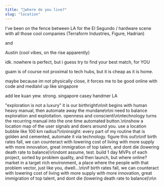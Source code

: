 ```yaml
---
title: "📍where do you live?"
slug: "location"
---
```


I've been on the fence between LA for the El Segundo / hardware scene with all those cool companies (Terraform Industries, Figure, Hadrian)

and

Austin (cool vibes, on the rise apparently)

idk. nowhere is perfect, but i guess try to find your best match, for YOU

guam is of course not proximal to tech hubs, but it is cheap as it is home.

maybe because im not physically close, it forces me to be good online with code and medialvl up like singapore

add lee kuan yew. strong. singapore
casey handmer LA

"exploration is not a luxury" it is our birthright\n\nit begins with human heavy manual, then automate away the mundane\n\ni need to balance exploration and exploitation. openness and conscienti\n\ntechnology turns the recurring manual into the one time automated button.\n\nshow a location map of the user signals and doers around you. use a location bubble like 100 km radius?\n\ninsight: every part of my routine that is golden and cemented, automate it via technology. figure this out\n\nif birth rates fall, we can counteract with lowering cost of living with more supply with more innovation, great immigration of top talent, and dont die (lowering death rate to balance)\n\ndont assume, test. build 1 day MVPs of each project, sorted by problem quality, and then launch, but where online? market in a target rich environment, a place where the people with that problem vector, just like you, dwell...\n\nif birth rates fall, we can counteract with lowering cost of living with more supply with more innovation, great immigration of top talent, and dont die (lowering death rate to balance)\n\n